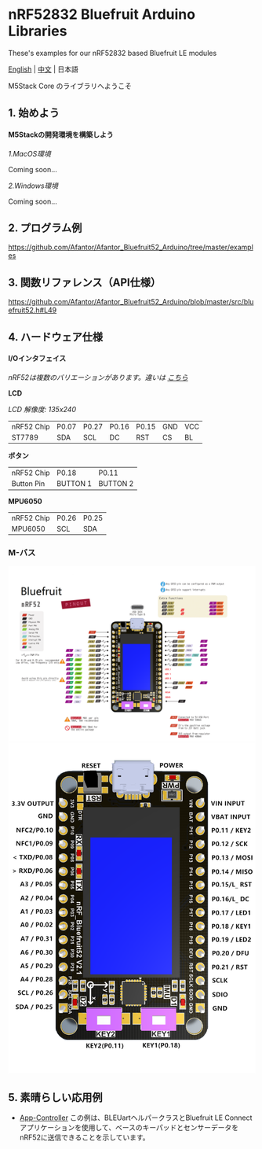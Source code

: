 # nRF52832 Bluefruit Arduino Libraries

 These's examples for our nRF52832 based Bluefruit LE modules

[English](../README.md) | [中文](getting_started_cn.md) | 日本語

M5Stack Core のライブラリへようこそ

## 1. 始めよう

#### M5Stackの開発環境を構築しよう

*1.MacOS環境*

Coming soon...

*2.Windows環境*

Coming soon...


## 2. プログラム例

https://github.com/Afantor/Afantor_Bluefruit52_Arduino/tree/master/examples

## 3. 関数リファレンス（API仕様）

https://github.com/Afantor/Afantor_Bluefruit52_Arduino/blob/master/src/bluefruit52.h#L49

## 4. ハードウェア仕様

#### I/Oインタフェイス 

*nRF52は複数のバリエーションがあります。違いは [こちら](https://github.com/Afantor/Afantor_Bluefruit52_Arduino/tree/master/docs/hardware)*

**LCD**

*LCD 解像度: 135x240*

<table>
 <tr><td>nRF52 Chip</td><td>P0.07</td><td>P0.27</td><td>P0.16</td><td>P0.15</td><td>GND</td><td>VCC</td></tr>
 <tr><td>ST7789</td><td>SDA</td><td>SCL</td><td>DC</td><td>RST</td><td>CS</td><td>BL</td></tr>

</table>

**ボタン**

<table>
 <tr><td>nRF52 Chip</td><td>P0.18</td><td>P0.11</td></tr>
 <tr><td>Button Pin</td><td>BUTTON 1</td><td>BUTTON 2</td></tr>
</table>

**MPU6050**

<table>
 <tr><td>nRF52 Chip</td><td>P0.26</td><td>P0.25</td></tr>
 <tr><td>MPU6050</td><td>SCL</td><td>SDA</td></tr>
</table>


### M-バス
![image](docs/images/nRF52_Pinout_v2.1.png)
![image](docs/images/nRF52_pinout.jpg)

## 5. 素晴らしい応用例

* [App-Controller](https://github.com/Afantor/Afantor_Bluefruit52_Arduino/tree/master/examples/Peripheral/controller)  この例は、BLEUartヘルパークラスとBluefruit LE Connectアプリケーションを使用して、ベースのキーパッドとセンサーデータをnRF52に送信できることを示しています。